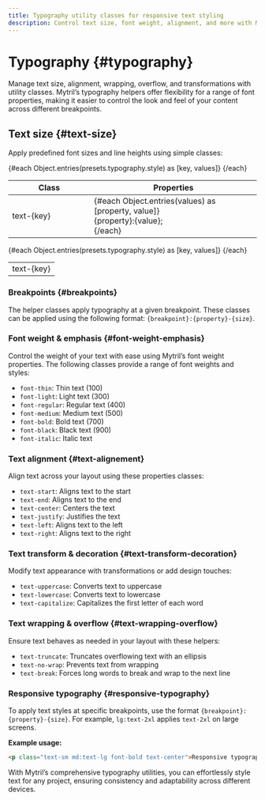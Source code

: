```yaml
---
title: Typography utility classes for responsive text styling
description: Control text size, font weight, alignment, and more with Mytril's typography utility classes. Easily apply responsive styles for text across different breakpoints in your projects.
---
```


<script lang="ts">
    import {presets} from "../index.js"
</script>

# Typography {#typography}

Manage text size, alignment, wrapping, overflow, and transformations with utility classes. Mytril’s typography helpers offer flexibility for a range of font properties, making it easier to control the look and feel of your content across different breakpoints.

## Text size {#text-size}

Apply predefined font sizes and line heights using simple classes:

<table>
    <thead>
        <tr>
            <th>Class</th>
            <th>Properties</th>
        </tr>
    </thead>
    <tbody>
        {#each Object.entries(presets.typography.style) as [key, values]}
            <tr style="margin-bottom: 5px;">
                <td style="min-width: 150px;">text-{key}</td>
                <td>
                    {#each Object.entries(values) as [property, value]}
                        <div>{property}:{value};</div>
                    {/each}
                </td>
            </tr>
        {/each}
    </tbody>
</table>

<table>
    <tbody>
        {#each Object.entries(presets.typography.style) as [key, values]}
            <tr>
                <td class={`text-{key}`}>text-{key}</td>
            </tr>
        {/each}
    </tbody>
</table>

### Breakpoints {#breakpoints}

The helper classes apply typography at a given breakpoint. These classes can be applied using the following format: `{breakpoint}:{property}-{size}`.

### Font weight & emphasis {#font-weight-emphasis}

Control the weight of your text with ease using Mytril’s font weight properties. The following classes provide a range of font weights and styles:

- `font-thin`: Thin text (100)
- `font-light`: Light text (300)
- `font-regular`: Regular text (400)
- `font-medium`: Medium text (500)
- `font-bold`: Bold text (700)
- `font-black`: Black text (900)
- `font-italic`: Italic text

### Text alignment {#text-alignement}

Align text across your layout using these properties classes:

- `text-start`: Aligns text to the start
- `text-end`: Aligns text to the end
- `text-center`: Centers the text
- `text-justify`: Justifies the text
- `text-left`: Aligns text to the left
- `text-right`: Aligns text to the right

### Text transform & decoration {#text-transform-decoration}

Modify text appearance with transformations or add design touches:

- `text-uppercase`: Converts text to uppercase
- `text-lowercase`: Converts text to lowercase
- `text-capitalize`: Capitalizes the first letter of each word

### Text wrapping & overflow {#text-wrapping-overflow}

Ensure text behaves as needed in your layout with these helpers:

- `text-truncate`: Truncates overflowing text with an ellipsis
- `text-no-wrap`: Prevents text from wrapping
- `text-break`: Forces long words to break and wrap to the next line

### Responsive typography {#responsive-typography}

To apply text styles at specific breakpoints, use the format `{breakpoint}:{property}-{size}`. For example, `lg:text-2xl` applies `text-2xl` on large screens.

**Example usage:**

```html
<p class="text-sm md:text-lg font-bold text-center">Responsive typography made easy with Mytril</p>
```

With Mytril’s comprehensive typography utilities, you can effortlessly style text for any project, ensuring consistency and adaptability across different devices.
